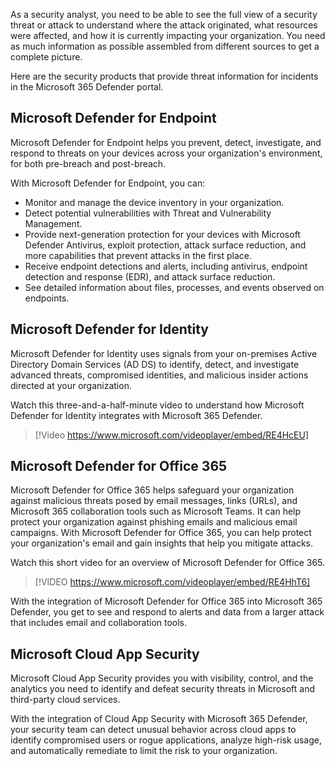 As a security analyst, you need to be able to see the full view of a security threat or attack to understand where the attack originated, what resources were affected, and how it is currently impacting your organization. You need as much information as possible assembled from different sources to get a complete picture. 

Here are the security products that provide threat information for incidents in the Microsoft 365 Defender portal.

## Microsoft Defender for Endpoint

Microsoft Defender for Endpoint helps you prevent, detect, investigate, and respond to threats on your devices across your organization's environment, for both pre-breach and post-breach.

With Microsoft Defender for Endpoint, you can:

- Monitor and manage the device inventory in your organization.
- Detect potential vulnerabilities with Threat and Vulnerability Management.
- Provide next-generation protection for your devices with Microsoft Defender Antivirus, exploit protection, attack surface reduction, and more capabilities that prevent attacks in the first place.
- Receive endpoint detections and alerts, including antivirus, endpoint detection and response (EDR), and attack surface reduction.
- See detailed information about files, processes, and events observed on endpoints.

## Microsoft Defender for Identity

Microsoft Defender for Identity uses signals from your on-premises Active Directory Domain Services (AD DS) to identify, detect, and investigate advanced threats, compromised identities, and malicious insider actions directed at your organization.

Watch this three-and-a-half-minute video to understand how Microsoft Defender for Identity integrates with Microsoft 365 Defender.

>
> [!Video https://www.microsoft.com/videoplayer/embed/RE4HcEU]

## Microsoft Defender for Office 365

Microsoft Defender for Office 365 helps safeguard your organization against malicious threats posed by email messages, links (URLs), and Microsoft 365 collaboration tools such as Microsoft Teams. It can help protect your organization against phishing emails and malicious email campaigns. With Microsoft Defender for Office 365, you can help protect your organization's email and gain insights that help you mitigate attacks.  

Watch this short video for an overview of Microsoft Defender for Office 365.

>
> [!VIDEO https://www.microsoft.com/videoplayer/embed/RE4HhT6]

With the integration of Microsoft Defender for Office 365 into Microsoft 365 Defender, you get to see and respond to alerts and data from a larger attack that includes email and collaboration tools.

## Microsoft Cloud App Security

Microsoft Cloud App Security provides you with visibility, control, and the analytics you need to identify and defeat security threats in Microsoft and third-party cloud services.

With the integration of Cloud App Security with Microsoft 365 Defender, your security team can detect unusual behavior across cloud apps to identify compromised users or rogue applications, analyze high-risk usage, and automatically remediate to limit the risk to your organization.
